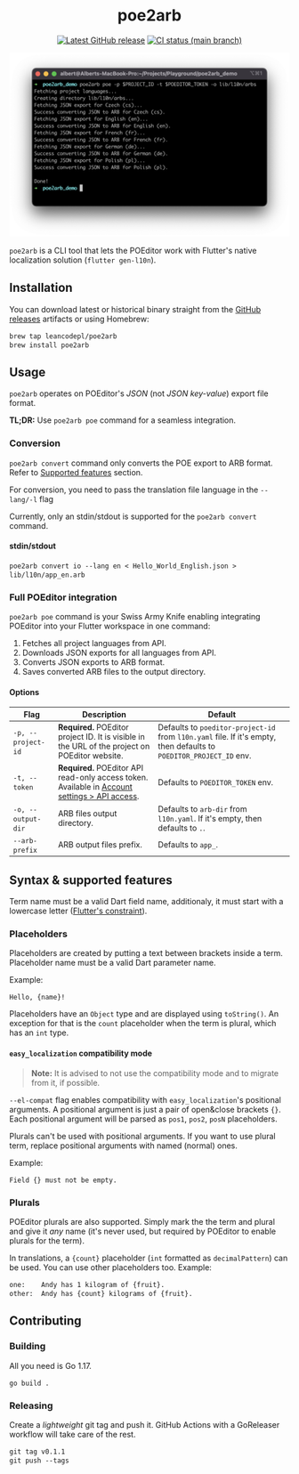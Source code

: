 <div align="center">

# poe2arb

[![Latest GitHub release][github-release-img]][github-release-link]
[![CI status (main branch)][ci-status-img]][ci-status-link]

<img src="art/terminal-screenshot.png" width="600">
</div>

`poe2arb` is a CLI tool that lets the POEditor work with Flutter's native localization solution (`flutter gen-l10n`).

## Installation

You can download latest or historical binary straight from the [GitHub releases][releases] artifacts or using Homebrew:

```
brew tap leancodepl/poe2arb
brew install poe2arb
```

## Usage

`poe2arb` operates on POEditor's _JSON_ (not _JSON key-value_) export file format.

**TL;DR:** Use `poe2arb poe` command for a seamless integration.

### Conversion

`poe2arb convert` command only converts the POE export to ARB format. Refer to [Supported features](#syntax--supported-features) section.

For conversion, you need to pass the translation file language in the `--lang/-l` flag

Currently, only an stdin/stdout is supported for the `poe2arb convert` command.

#### stdin/stdout

```
poe2arb convert io --lang en < Hello_World_English.json > lib/l10n/app_en.arb
```

### Full POEditor integration

`poe2arb poe` command is your Swiss Army Knife enabling integrating POEditor into your Flutter workspace in one command:

1. Fetches all project languages from API.
2. Downloads JSON exports for all languages from API.
3. Converts JSON exports to ARB format.
4. Saves converted ARB files to the output directory.

#### Options

| Flag               | Description                                                                                                       | Default                                                                                                             |
|--------------------|-------------------------------------------------------------------------------------------------------------------|---------------------------------------------------------------------------------------------------------------------|
| `-p, --project-id` | **Required.** POEditor project ID. It is visible in the URL of the project on POEditor website.                   | Defaults to `poeditor-project-id` from `l10n.yaml` file. If it's empty, then defaults to `POEDITOR_PROJECT_ID` env. |
| `-t, --token`      | **Required.** POEditor API read-only access token. Available in [Account settings > API access][poeditor-tokens]. | Defaults to `POEDITOR_TOKEN` env.                                                                                   |
| `-o, --output-dir` | ARB files output directory.                                                                                       | Defaults to `arb-dir` from `l10n.yaml`. If it's empty, then defaults to `.`.                                        |
| `--arb-prefix`     | ARB output files prefix.                                                                                          | Defaults to `app_`.                                                                                                 |

## Syntax & supported features

Term name must be a valid Dart field name, additionaly, it must start with a lowercase letter ([Flutter's constraint][term-name-constraint]).

### Placeholders

Placeholders are created by putting a text between brackets inside a term. Placeholder name must be a valid Dart parameter name.

Example:

```
Hello, {name}!
```

Placeholders have an `Object` type and are displayed using `toString()`. An exception for that is the `count` placeholder when the term is plural, which has an `int` type.

#### `easy_localization` compatibility mode

> **Note:** It is advised to not use the compatibility mode and to migrate from it, if possible.

`--el-compat` flag enables compatibility with `easy_localization`'s positional arguments. A positional argument is just a pair of open&close brackets `{}`. Each positional argument will be parsed as `pos1`, `pos2`, `posN` placeholders.

Plurals can't be used with positional arguments. If you want to use plural term, replace positional arguments with named (normal) ones.

Example:

```
Field {} must not be empty.
```

### Plurals

POEditor plurals are also supported. Simply mark the the term and plural and give it _any_ name (it's never used, but required by POEditor to enable plurals for the term).

In translations, a `{count}` placeholder (`int` formatted as `decimalPattern`) can be used. You can use other placeholders too. Example:

```
one:    Andy has 1 kilogram of {fruit}.
other:  Andy has {count} kilograms of {fruit}.
```

## Contributing

### Building

All you need is Go 1.17.

```
go build .
```

### Releasing

Create a _lightweight_ git tag and push it. GitHub Actions with a GoReleaser workflow will take care of the rest.

```
git tag v0.1.1
git push --tags
```


[github-release-link]: https://github.com/leancodepl/poe2arb/releases
[github-release-img]: https://img.shields.io/github/v/release/leancodepl/poe2arb?label=version&sort=semver
[ci-status-link]: https://github.com/leancodepl/poe2arb/actions/workflows/go-test.yml
[ci-status-img]: https://img.shields.io/github/workflow/status/leancodepl/poe2arb/Test/main
[releases]: https://github.com/leancodepl/poe2arb/releases
[poeditor-tokens]: https://poeditor.com/account/api
[term-name-constraint]: https://github.com/flutter/flutter/blob/ce318b7b539e228b806f81b3fa7b33793c2a2685/packages/flutter_tools/lib/src/localizations/gen_l10n.dart#L868-L886